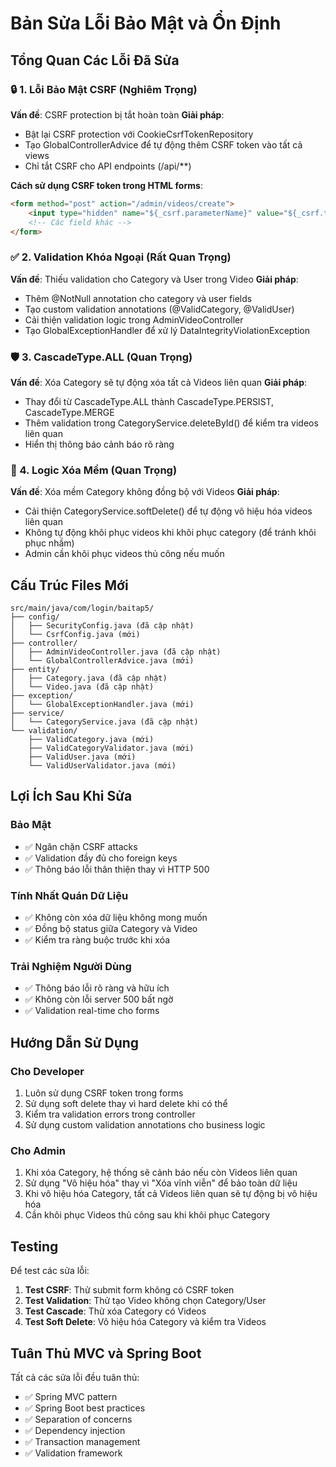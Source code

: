 # Bản Sửa Lỗi Bảo Mật và Ổn Định

## Tổng Quan Các Lỗi Đã Sửa

### 🔒 1. Lỗi Bảo Mật CSRF (Nghiêm Trọng)
**Vấn đề**: CSRF protection bị tắt hoàn toàn
**Giải pháp**: 
- Bật lại CSRF protection với CookieCsrfTokenRepository
- Tạo GlobalControllerAdvice để tự động thêm CSRF token vào tất cả views
- Chỉ tắt CSRF cho API endpoints (/api/**)

**Cách sử dụng CSRF token trong HTML forms**:
```html
<form method="post" action="/admin/videos/create">
    <input type="hidden" name="${_csrf.parameterName}" value="${_csrf.token}"/>
    <!-- Các field khác -->
</form>
```

### ✅ 2. Validation Khóa Ngoại (Rất Quan Trọng)
**Vấn đề**: Thiếu validation cho Category và User trong Video
**Giải pháp**:
- Thêm @NotNull annotation cho category và user fields
- Tạo custom validation annotations (@ValidCategory, @ValidUser)
- Cải thiện validation logic trong AdminVideoController
- Tạo GlobalExceptionHandler để xử lý DataIntegrityViolationException

### 🛡️ 3. CascadeType.ALL (Quan Trọng)
**Vấn đề**: Xóa Category sẽ tự động xóa tất cả Videos liên quan
**Giải pháp**:
- Thay đổi từ CascadeType.ALL thành CascadeType.PERSIST, CascadeType.MERGE
- Thêm validation trong CategoryService.deleteById() để kiểm tra videos liên quan
- Hiển thị thông báo cảnh báo rõ ràng

### 🔄 4. Logic Xóa Mềm (Quan Trọng)
**Vấn đề**: Xóa mềm Category không đồng bộ với Videos
**Giải pháp**:
- Cải thiện CategoryService.softDelete() để tự động vô hiệu hóa videos liên quan
- Không tự động khôi phục videos khi khôi phục category (để tránh khôi phục nhầm)
- Admin cần khôi phục videos thủ công nếu muốn

## Cấu Trúc Files Mới

```
src/main/java/com/login/baitap5/
├── config/
│   ├── SecurityConfig.java (đã cập nhật)
│   └── CsrfConfig.java (mới)
├── controller/
│   ├── AdminVideoController.java (đã cập nhật)
│   └── GlobalControllerAdvice.java (mới)
├── entity/
│   ├── Category.java (đã cập nhật)
│   └── Video.java (đã cập nhật)
├── exception/
│   └── GlobalExceptionHandler.java (mới)
├── service/
│   └── CategoryService.java (đã cập nhật)
└── validation/
    ├── ValidCategory.java (mới)
    ├── ValidCategoryValidator.java (mới)
    ├── ValidUser.java (mới)
    └── ValidUserValidator.java (mới)
```

## Lợi Ích Sau Khi Sửa

### Bảo Mật
- ✅ Ngăn chặn CSRF attacks
- ✅ Validation đầy đủ cho foreign keys
- ✅ Thông báo lỗi thân thiện thay vì HTTP 500

### Tính Nhất Quán Dữ Liệu
- ✅ Không còn xóa dữ liệu không mong muốn
- ✅ Đồng bộ status giữa Category và Video
- ✅ Kiểm tra ràng buộc trước khi xóa

### Trải Nghiệm Người Dùng
- ✅ Thông báo lỗi rõ ràng và hữu ích
- ✅ Không còn lỗi server 500 bất ngờ
- ✅ Validation real-time cho forms

## Hướng Dẫn Sử Dụng

### Cho Developer
1. Luôn sử dụng CSRF token trong forms
2. Sử dụng soft delete thay vì hard delete khi có thể
3. Kiểm tra validation errors trong controller
4. Sử dụng custom validation annotations cho business logic

### Cho Admin
1. Khi xóa Category, hệ thống sẽ cảnh báo nếu còn Videos liên quan
2. Sử dụng "Vô hiệu hóa" thay vì "Xóa vĩnh viễn" để bảo toàn dữ liệu
3. Khi vô hiệu hóa Category, tất cả Videos liên quan sẽ tự động bị vô hiệu hóa
4. Cần khôi phục Videos thủ công sau khi khôi phục Category

## Testing

Để test các sửa lỗi:

1. **Test CSRF**: Thử submit form không có CSRF token
2. **Test Validation**: Thử tạo Video không chọn Category/User
3. **Test Cascade**: Thử xóa Category có Videos
4. **Test Soft Delete**: Vô hiệu hóa Category và kiểm tra Videos

## Tuân Thủ MVC và Spring Boot

Tất cả các sửa lỗi đều tuân thủ:
- ✅ Spring MVC pattern
- ✅ Spring Boot best practices
- ✅ Separation of concerns
- ✅ Dependency injection
- ✅ Transaction management
- ✅ Validation framework
